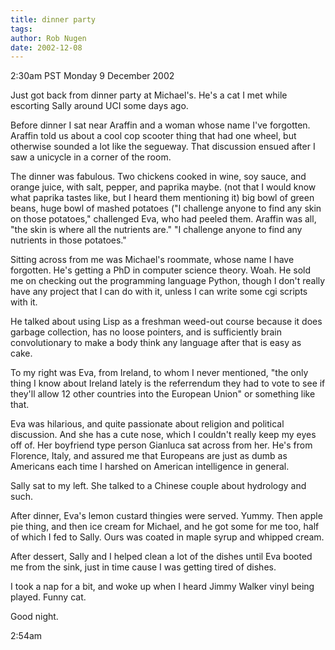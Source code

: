 ```yaml
---
title: dinner party
tags: 
author: Rob Nugen
date: 2002-12-08
---
```


<p class=date>2:30am PST Monday 9 December 2002</p>

<p>Just got back from dinner party at Michael's.  He's a cat I met
while escorting Sally around UCI some days ago.</p>

<p>Before dinner I sat near Araffin and a woman whose name I've
forgotten.  Araffin told us about a cool cop scooter thing that had
one wheel, but otherwise sounded a lot like the segueway.  That
discussion ensued after I saw a unicycle in a corner of the room.</p>

<p>The dinner was fabulous.  Two chickens cooked in wine, soy sauce,
and orange juice, with salt, pepper, and paprika maybe.  (not that I
would know what paprika tastes like, but I heard them mentioning it)
big bowl of green beans, huge bowl of mashed potatoes ("I challenge
anyone to find any skin on those potatoes," challenged Eva, who had
peeled them.  Araffin was all, "the skin is where all the nutrients
are."  "I challenge anyone to find any nutrients in those
potatoes."</p>

<p>Sitting across from me was Michael's roommate, whose name I have
forgotten.  He's getting a PhD in computer science theory.  Woah.  He
sold me on checking out the programming language Python, though I
don't really have any project that I can do with it, unless I can
write some cgi scripts with it.</p>

<p>He talked about using Lisp as a freshman weed-out course because it
does garbage collection, has no loose pointers, and is sufficiently
brain convolutionary to make a body think any language after that is
easy as cake.</p>

<p>To my right was Eva, from Ireland, to whom I never mentioned, "the
only thing I know about Ireland lately is the referrendum they had to
vote to see if they'll allow 12 other countries into the European
Union" or something like that.</p>

<p>Eva was hilarious, and quite passionate about religion and
political discussion.  And she has a cute nose, which I couldn't
really keep my eyes off of.  Her boyfriend type person Gianluca sat
across from her.  He's from Florence, Italy, and assured me that
Europeans are just as dumb as Americans each time I harshed on
American intelligence in general.</p>

<p>Sally sat to my left.  She talked to a Chinese couple about
hydrology and such.  <! we played footsies a lot ></p>

<p>After dinner, Eva's lemon custard thingies were served.  Yummy.
Then apple pie thing, and then ice cream for Michael, and he got some
for me too, half of which I fed to Sally.  Ours was coated in maple
syrup and whipped cream.</p>

<p>After dessert, Sally and I helped clean a lot of the dishes until
Eva booted me from the sink, just in time cause I was getting tired of
dishes.</p>

<p>I took a nap for a bit, and woke up when I heard Jimmy Walker vinyl
being played.  Funny cat.</p>

<p>Good night.</p>

<p class=date>2:54am</p>

